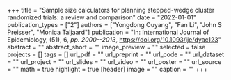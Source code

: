 +++
title = "Sample size calculators for planning stepped-wedge cluster randomized trials: a review and comparison"
date = "2022-01-01"
publication_types = ["2"]
authors = ["Yongdong Ouyang", "Fan Li", "John S Preisser", "Monica Taljaard"]
publication = "In: International Journal of Epidemiology, (51), 6, _pp. 2000--2013_, https://doi.org/10.1093/ije/dyac123"
abstract = ""
abstract_short = ""
image_preview = ""
selected = false
projects = []
tags = []
url_pdf = ""
url_preprint = ""
url_code = ""
url_dataset = ""
url_project = ""
url_slides = ""
url_video = ""
url_poster = ""
url_source = ""
math = true
highlight = true
[header]
image = ""
caption = ""
+++
